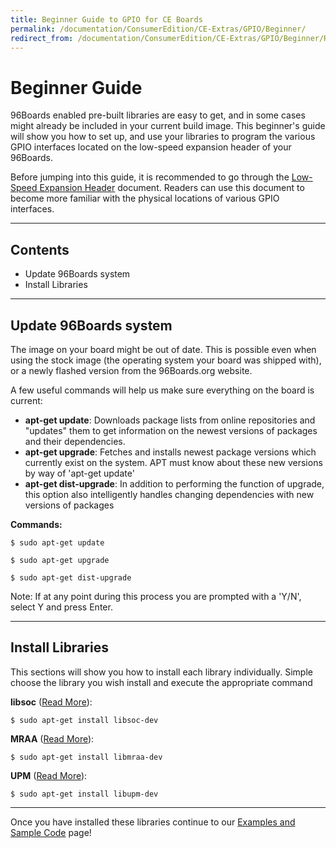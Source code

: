 ```yaml
---
title: Beginner Guide to GPIO for CE Boards
permalink: /documentation/ConsumerEdition/CE-Extras/GPIO/Beginner/
redirect_from: /documentation/ConsumerEdition/CE-Extras/GPIO/Beginner/README.md/
---
```

# Beginner Guide

96Boards enabled pre-built libraries are easy to get, and in some cases might already be included in your current build image. This beginner's guide will show you how to set up, and use your libraries to program the various GPIO interfaces located on the low-speed expansion header of your 96Boards.

Before jumping into this guide, it is recommended to go through the [Low-Speed Expansion Header](../LSExpansionHeader/) document. Readers can use this document to become more familiar with the physical locations of various GPIO interfaces.

***

## Contents

- Update 96Boards system
- Install Libraries

***

## Update 96Boards system

The image on your board might be out of date. This is possible even when using the stock image (the operating system your board was shipped with), or a newly flashed version from the 96Boards.org website.

A few useful commands will help us make sure everything on the board is current:

- **apt-get update**: Downloads package lists from online repositories and "updates" them to get information on the newest versions of packages and their dependencies.
- **apt-get upgrade**: Fetches and installs newest package versions which currently exist on the system. APT must know about these new versions by way of 'apt-get update'
- **apt-get dist-upgrade**: In addition to performing the function of upgrade, this option also intelligently handles changing dependencies with new versions of packages

**Commands:**

```shell
$ sudo apt-get update

$ sudo apt-get upgrade

$ sudo apt-get dist-upgrade
```

Note: If at any point during this process you are prompted with a 'Y/N', select Y and press Enter.

***

## Install Libraries

This sections will show you how to install each library individually. Simple choose the library you wish install and execute the appropriate command

**libsoc** ([Read More](https://github.com/jackmitch/libsoc)):

```shell
$ sudo apt-get install libsoc-dev
```

**MRAA** ([Read More](https://github.com/intel-iot-devkit/mraa)):

```shell
$ sudo apt-get install libmraa-dev
```

**UPM** ([Read More](https://github.com/intel-iot-devkit/upm)):

```shell
$ sudo apt-get install libupm-dev
```

***

Once you have installed these libraries continue to our [Examples and Sample Code](../Examples/) page!
